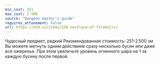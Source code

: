 ```yaml
---
min_cost: 251
max_cost: 2 500
source: "Dungeon master's guide"
requires_attunement: False
url: https://dnd.su/items/158-necklace-of-fireballs/
---
```


Чудесный предмет, редкий
Рекомендованная стоимость: 251-2 500 зм
Вы можете метнуть одним действием сразу несколько бусин или даже всё ожерелье. При этом увеличьте уровень огненного шара на 1 за каждую бусину после первой.